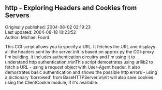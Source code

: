 ## http - Exploring Headers and Cookies from Servers  
Originally published: 2004-08-02 02:19:23  
Last updated: 2004-08-18 10:23:52  
Author: Michael Foord  
  
This CGI script allows you to specify a URL. It fetches the URL and displays all the headers sent by the server.\nIt is based on approx.py the CGI-proxy I'm building. It includes authentication circuitry and I'm using it to understand http authentication.\n\nThis script demostrates using urllib2 to fetch a URL - using a request object with User-Agent header. It also demostrates basic authentication and shows the possible http errors - using a dictionary 'borrowed' from BaseHTTPServer.\n\nIt will also save cookies using the ClientCookie module, if it's available.